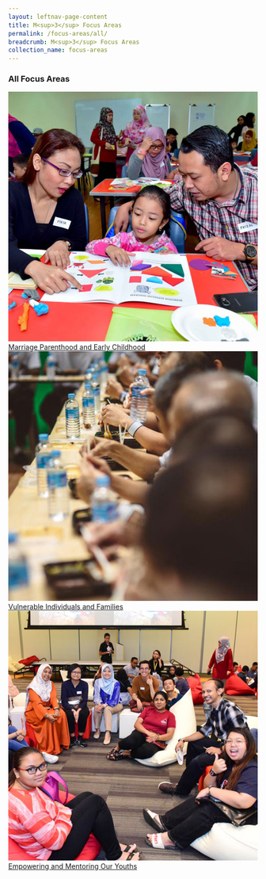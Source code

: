```yaml
---
layout: leftnav-page-content
title: M<sup>3</sup> Focus Areas
permalink: /focus-areas/all/
breadcrumb: M<sup>3</sup> Focus Areas
collection_name: focus-areas
---
```


### **All Focus Areas**
<div class="focus-list">
<div class="focus">
<a href="/focus-areas/marriage-parenthood-and-early-childhood/" class="project-link no-pdf-icon">
  <img src="/images/focus-area-marriage-thumb.jpg" alt="Marriage Parenthood and Early Childhood">Marriage Parenthood and Early Childhood
</a>
</div>

<div class="focus">
<a href="/focus-areas/vulnerable-individuals-and-families/" class="project-link no-pdf-icon">
  <img src="/images/focus-area-vulnerable-thumb.jpg" alt="Vulnerable Individuals and Families">Vulnerable Individuals and Families
</a>
</div>

<div class="focus">
<a href="/focus-areas/empowering-and-mentoring-our-youths/" class="project-link no-pdf-icon">
  <img src="/images/focus-area-empowering-thumb.jpg" alt="Empowering and Mentoring Our Youths">Empowering and Mentoring Our Youths
</a>
</div>
</div>
